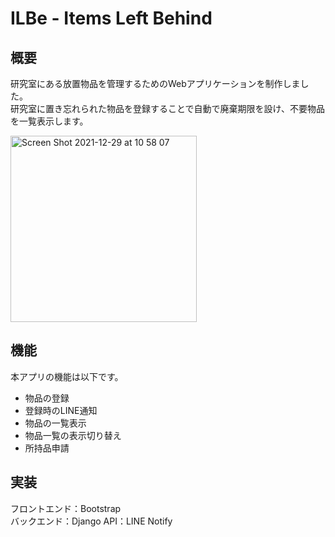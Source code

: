 # ILBe - Items Left Behind
## 概要
研究室にある放置物品を管理するためのWebアプリケーションを制作しました。  
研究室に置き忘れられた物品を登録することで自動で廃棄期限を設け、不要物品を一覧表示します。  

<img width="298" alt="Screen Shot 2021-12-29 at 10 58 07" src="https://user-images.githubusercontent.com/49334354/147620214-57f89536-4450-48b7-85ba-322146219fbd.png">

## 機能
本アプリの機能は以下です。
- 物品の登録
- 登録時のLINE通知
- 物品の一覧表示
- 物品一覧の表示切り替え
- 所持品申請

## 実装
フロントエンド：Bootstrap  
バックエンド：Django
API：LINE Notify